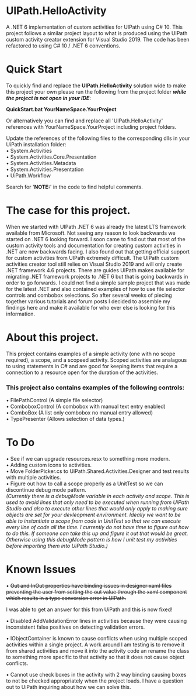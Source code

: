 # UIPath.HelloActivity
A .NET 6 implementation of custom activities for UIPath using C# 10.  This project follows a similar project layout to what is produced using the UIPath custom activity creator extension for Visual Studio 2019.  The code has been refactored to using C# 10 / .NET 6 conventions. 

# Quick Start

To quickly find and replace the **UIPath.HelloActivity** solution wide to make this project your own please run the following from the project folder ***while the project is not open in your IDE***:

**QuickStart.bat YourNameSpace.YourProject**

Or alternatively you can find and replace all 'UIPath.HelloActivity' references with YourNameSpace.YourProject including project folders.

Update the references of the following files to the corresponding dlls in your UiPath installation folder:  
• System.Activities  
• System.Activities.Core.Presentation  
• System.Activities.Metadata  
• System.Activities.Presentation  
• UiPath.Workflow

Search for '**NOTE:**' in the code to find helpful comments.

# The case for this project.
When we started with UIPath .NET 6 was already the latest LTS framework available from Microsoft.  Not seeing any reason to look backwards we started on .NET 6 looking forward. I soon came to find out that most of the custom activity tools and documentation for creating custom activities in .NET are now backwards facing.  I also found out that getting official support for custom activities from UIPath extremely difficult.  The UIPath custom activities creator tool still relies on Visual Studio 2019 and will only create .NET framework 4.6 projects.  There are guides UIPath makes available for migrating .NET framework projects to .NET 6 but that is going backwards in order to go forwards.  I could not find a simple sample project that was made for the latest .NET and also contained examples of how to use file selector controls and combobox selections.  So after several weeks of piecing together various tutorials and forum posts I decided to assemble my findings here and make it available for who ever else is looking for this information.

# About this project.
This project contains examples of a simple activity (one with no scope required), a scope, and a scopeed activity.  Scoped activities are analagous to using statements in C# and are good for keeping items that require a connection to a resource open for the duration of the activities.  
 
### This project also contains examples of the following controls:
• FilePathControl (A simple file selector)  
• ComboboxControl (A combobox with manual text entry enabled)  
• ComboBox (A list only combobox no manual entry allowed)  
• TypePresenter (Allows selection of data types.)

# To Do
• See if we can upgrade resources.resx to something more modern.  
• Adding custom icons to activities.   
• Move FolderPicker.cs to UiPath.Shared.Activities.Designer and test results with multiple activities.  
• Figure out how to call a scope properly as a UnitTest so we can discontinue debug mode pattern.  
*(Currently there is a debugMode variable in each activity and scope. This is used to avoid lines that only need to be executed when running from UiPath Studio and also to execute other lines that would only apply to making sure objects are set for your devleopment environment. Ideally we want to be able to instantiate a scope from code in UnitTest so that we can execute every line of code all the time. I currently do not have time to figure out how to do this. If someone can take this up and figure it out that would be great. Otherwise using this debugMode pattern is how I unit test my activities before importing them into UiPath Studio.)*

# Known Issues
• ~~Out and InOut properties have binding issues in designer xaml files preventing the user from setting the out value through the xaml component which results in a type conversion error in UIPath.~~ 

I was able to get an answer for this from UiPath and this is now fixed!

• Disabled AddValidationError lines in activities because they were causing inconsistent false positives on detecting validation errors.  

• IObjectContainer is known to cause conflicts when using multiple scoped activities within a single project.  A work around I am testing is to remove it from shared activities and move it into the activity code an rename the class to something more specific to that activity so that it does not cause object conflicts.  

• Cannot use check boxes in the activity with 2 way binding causing boxes to not be checked appropriately when the project loads. I have a question out to UiPath inquiring about how we can solve this. 